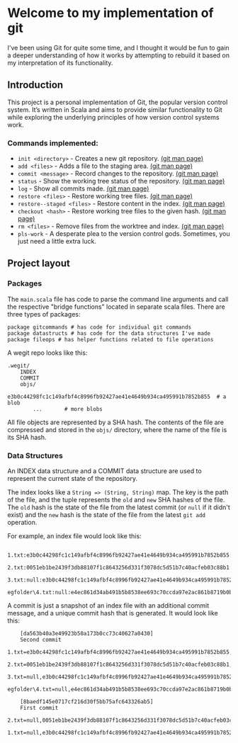 # Welcome to my implementation of git

I've been using Git for quite some time, and I thought it would be fun to gain a deeper understanding of how it works by attempting to rebuild it based on my interpretation of its functionality.

## Introduction

This project is a personal implementation of Git, the popular version control system. It’s written in Scala and aims to provide similar functionality to Git while exploring the underlying principles of how version control systems work.

### Commands implemented:
* `init <directory>` - Creates a new git repository. [(git man page)](https://git-scm.com/docs/git-init)
* `add <files>` - Adds a file to the staging area. [(git man page)](https://git-scm.com/docs/git-add)
* `commit <message>` - Record changes to the repository. [(git man page)](https://git-scm.com/docs/git-commit)
* `status` - Show the working tree status of the repository. [(git man page)](https://git-scm.com/docs/git-status)
* `log` - Show all commits made. [(git man page)](https://git-scm.com/docs/git-log)
* `restore <files>` - Restore working tree files. [(git man page)](https://git-scm.com/docs/git-restore)
* `restore--staged <files>` - Restore content in the index. [(git man page)](https://git-scm.com/docs/git-restore)
* `checkout <hash>` - Restore working tree files to the given hash. [(git man page)](https://git-scm.com/docs/git-checkout)
* `rm <files>` - Remove files from the worktree and index. [(git man page)](https://git-scm.com/docs/git-rm)
* `pls-work` - A desperate plea to the version control gods. Sometimes, you just need a little extra luck.

## Project layout

### Packages

The `main.scala` file has code to parse the command line arguments and call the respective "bridge functions" located in separate scala files. There are three types of packages:

    package gitcommands # has code for individual git commands
    package datastructs # has code for the data structures I've made
    package fileops # has helper functions related to file operations

A wegit repo looks like this:

    .wegit/
        INDEX
        COMMIT
        objs/
            e3b0c44298fc1c149afbf4c8996fb92427ae41e4649b934ca495991b7852b855  # a blob
            ...       # more blobs


All file objects are represented by a SHA hash. The contents of the file are compressed and stored in the `objs/` directory, where the name of the file is its SHA hash.

### Data Structures

An INDEX data structure and a COMMIT data structure are used to represent the current state of the repository.

The index looks like a `String => (String, String)` map. The key is the path of the file, and the tuple represents the `old` and `new` SHA hashes of the file. The `old` hash is the state of the file from the latest commit (or `null` if it didn't exist) and the `new` hash is the state of the file from the latest `git add` operation.

For example, an index file would look like this:
```plaintext
    1.txt:e3b0c44298fc1c149afbf4c8996fb92427ae41e4649b934ca495991b7852b855:2860d7deca71859f9fae69da862b3934b772f24d23137f326a030bf042dc8d7d
    2.txt:0051eb1be2439f3db88107f1c8643256d331f3078dc5d51b7c40acfeb03c88b1:0051eb1be2439f3db88107f1c8643256d331f3078dc5d51b7c40acfeb03c88b1
    3.txt:null:e3b0c44298fc1c149afbf4c8996fb92427ae41e4649b934ca495991b7852b855
    egfolder\4.txt:null:e4ec861d34ab491b5b8538ee693c70ccda97e2ac861b8719b0b1d2ffdfe69cd7
```
A commit is just a snapshot of an index file with an additional commit message, and a unique commit hash that is generated. It would look like this:

```plaintext
    [da563b40a3e49923b50a173b0cc73c40627a0430]
    Second commit
    1.txt=e3b0c44298fc1c149afbf4c8996fb92427ae41e4649b934ca495991b7852b855,2860d7deca71859f9fae69da862b3934b772f24d23137f326a030bf042dc8d7d
    2.txt=0051eb1be2439f3db88107f1c8643256d331f3078dc5d51b7c40acfeb03c88b1,0051eb1be2439f3db88107f1c8643256d331f3078dc5d51b7c40acfeb03c88b1
    3.txt=null,e3b0c44298fc1c149afbf4c8996fb92427ae41e4649b934ca495991b7852b855
    egfolder\4.txt=null,e4ec861d34ab491b5b8538ee693c70ccda97e2ac861b8719b0b1d2ffdfe69cd7

    [8baedf145e0717cf216d30f5bb75afc643326ab5]
    First commit
    2.txt=null,0051eb1be2439f3db88107f1c8643256d331f3078dc5d51b7c40acfeb03c88b1
    1.txt=null,e3b0c44298fc1c149afbf4c8996fb92427ae41e4649b934ca495991b7852b855
```
